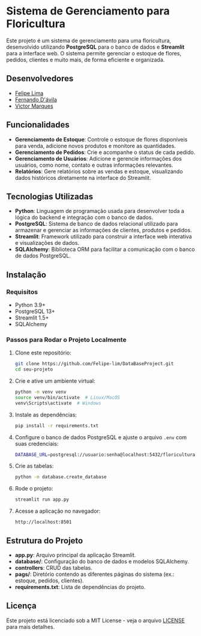 # Sistema de Gerenciamento para Floricultura

Este projeto é um sistema de gerenciamento para uma floricultura, desenvolvido utilizando **PostgreSQL** para o banco de dados e **Streamlit** para a interface web. O sistema permite gerenciar o estoque de flores, pedidos, clientes e muito mais, de forma eficiente e organizada.

## Desenvolvedores

- [Felipe Lima](https://github.com/felipe-lim)
- [Fernando D'ávila](https://github.com/taldofernando)
- [Victor Marques](https://github.com/victornw)

## Funcionalidades

- **Gerenciamento de Estoque**: Controle o estoque de flores disponíveis para venda, adicione novos produtos e monitore as quantidades.
- **Gerenciamento de Pedidos**: Crie e acompanhe o status de cada pedido.
- **Gerenciamento de Usuários**: Adicione e gerencie informações dos usuários, como nome, contato e outras informações relevantes.
- **Relatórios**: Gere relatórios sobre as vendas e estoque, visualizando dados históricos diretamente na interface do Streamlit.

## Tecnologias Utilizadas

- **Python**: Linguagem de programação usada para desenvolver toda a lógica do backend e integração com o banco de dados.
- **PostgreSQL**: Sistema de banco de dados relacional utilizado para armazenar e gerenciar as informações de clientes, produtos e pedidos.
- **Streamlit**: Framework utilizado para construir a interface web interativa e visualizações de dados.
- **SQLAlchemy**: Biblioteca ORM para facilitar a comunicação com o banco de dados PostgreSQL.

## Instalação

### Requisitos

- Python 3.9+
- PostgreSQL 13+
- Streamlit 1.5+
- SQLAlchemy

### Passos para Rodar o Projeto Localmente

1. Clone este repositório:

    ```bash
    git clone https://github.com/Felipe-lim/DataBaseProject.git
    cd seu-projeto
    ```

2. Crie e ative um ambiente virtual:

    ```bash
    python -m venv venv
    source venv/bin/activate  # Linux/MacOS
    venv\Scripts\activate  # Windows
    ```

3. Instale as dependências:

    ```bash
    pip install -r requirements.txt
    ```

4. Configure o banco de dados PostgreSQL e ajuste o arquivo `.env` com suas credenciais:

    ```bash
    DATABASE_URL=postgresql://usuario:senha@localhost:5432/floricultura
    ```

5. Crie as tabelas:

    ```bash
    python -m database.create_database
    ```

6. Rode o projeto:

    ```bash
    streamlit run app.py
    ```

7. Acesse a aplicação no navegador:

    ```
    http://localhost:8501
    ```

## Estrutura do Projeto

- **app.py**: Arquivo principal da aplicação Streamlit.
- **database/**: Configuração do banco de dados e modelos SQLAlchemy.
- **controllers**: CRUD das tabelas.
- **pags/**: Diretório contendo as diferentes páginas do sistema (ex.: estoque, pedidos, clientes).
- **requirements.txt**: Lista de dependências do projeto.


## Licença

Este projeto está licenciado sob a MIT License - veja o arquivo [LICENSE](LICENSE) para mais detalhes.
